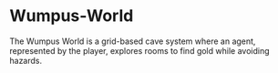 # Wumpus-World
 The Wumpus World is a grid-based cave system where an agent, represented by the player, explores rooms to find gold while avoiding hazards.
